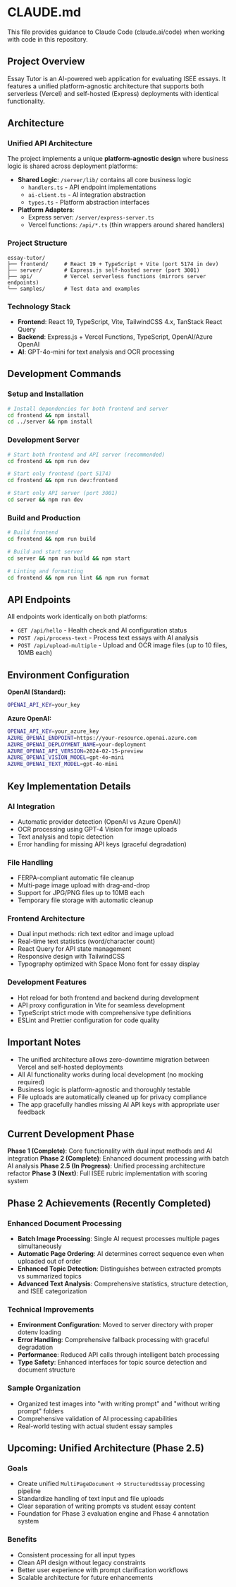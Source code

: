 # CLAUDE.md

This file provides guidance to Claude Code (claude.ai/code) when working with code in this repository.

## Project Overview

Essay Tutor is an AI-powered web application for evaluating ISEE essays. It features a unified platform-agnostic architecture that supports both serverless (Vercel) and self-hosted (Express) deployments with identical functionality.

## Architecture

### Unified API Architecture
The project implements a unique **platform-agnostic design** where business logic is shared across deployment platforms:

- **Shared Logic**: `/server/lib/` contains all core business logic
  - `handlers.ts` - API endpoint implementations
  - `ai-client.ts` - AI integration abstraction
  - `types.ts` - Platform abstraction interfaces
- **Platform Adapters**: 
  - Express server: `/server/express-server.ts`
  - Vercel functions: `/api/*.ts` (thin wrappers around shared handlers)

### Project Structure
```
essay-tutor/
├── frontend/     # React 19 + TypeScript + Vite (port 5174 in dev)
├── server/       # Express.js self-hosted server (port 3001)
├── api/          # Vercel serverless functions (mirrors server endpoints)
└── samples/      # Test data and examples
```

### Technology Stack
- **Frontend**: React 19, TypeScript, Vite, TailwindCSS 4.x, TanStack React Query
- **Backend**: Express.js + Vercel Functions, TypeScript, OpenAI/Azure OpenAI
- **AI**: GPT-4o-mini for text analysis and OCR processing

## Development Commands

### Setup and Installation
```bash
# Install dependencies for both frontend and server
cd frontend && npm install
cd ../server && npm install
```

### Development Server
```bash
# Start both frontend and API server (recommended)
cd frontend && npm run dev

# Start only frontend (port 5174)
cd frontend && npm run dev:frontend

# Start only API server (port 3001)
cd server && npm run dev
```

### Build and Production
```bash
# Build frontend
cd frontend && npm run build

# Build and start server
cd server && npm run build && npm start

# Linting and formatting
cd frontend && npm run lint && npm run format
```

## API Endpoints

All endpoints work identically on both platforms:
- `GET /api/hello` - Health check and AI configuration status
- `POST /api/process-text` - Process text essays with AI analysis
- `POST /api/upload-multiple` - Upload and OCR image files (up to 10 files, 10MB each)

## Environment Configuration

**OpenAI (Standard):**
```bash
OPENAI_API_KEY=your_key
```

**Azure OpenAI:**
```bash
OPENAI_API_KEY=your_azure_key
AZURE_OPENAI_ENDPOINT=https://your-resource.openai.azure.com
AZURE_OPENAI_DEPLOYMENT_NAME=your-deployment
AZURE_OPENAI_API_VERSION=2024-02-15-preview
AZURE_OPENAI_VISION_MODEL=gpt-4o-mini
AZURE_OPENAI_TEXT_MODEL=gpt-4o-mini
```

## Key Implementation Details

### AI Integration
- Automatic provider detection (OpenAI vs Azure OpenAI)
- OCR processing using GPT-4 Vision for image uploads
- Text analysis and topic detection
- Error handling for missing API keys (graceful degradation)

### File Handling
- FERPA-compliant automatic file cleanup
- Multi-page image upload with drag-and-drop
- Support for JPG/PNG files up to 10MB each
- Temporary file storage with automatic cleanup

### Frontend Architecture
- Dual input methods: rich text editor and image upload
- Real-time text statistics (word/character count)
- React Query for API state management
- Responsive design with TailwindCSS
- Typography optimized with Space Mono font for essay display

### Development Features
- Hot reload for both frontend and backend during development
- API proxy configuration in Vite for seamless development
- TypeScript strict mode with comprehensive type definitions
- ESLint and Prettier configuration for code quality

## Important Notes

- The unified architecture allows zero-downtime migration between Vercel and self-hosted deployments
- All AI functionality works during local development (no mocking required)
- Business logic is platform-agnostic and thoroughly testable
- File uploads are automatically cleaned up for privacy compliance
- The app gracefully handles missing AI API keys with appropriate user feedback

## Current Development Phase

**Phase 1 (Complete)**: Core functionality with dual input methods and AI integration
**Phase 2 (Complete)**: Enhanced document processing with batch AI analysis
**Phase 2.5 (In Progress)**: Unified processing architecture refactor
**Phase 3 (Next)**: Full ISEE rubric implementation with scoring system

## Phase 2 Achievements (Recently Completed)

### Enhanced Document Processing
- **Batch Image Processing**: Single AI request processes multiple pages simultaneously
- **Automatic Page Ordering**: AI determines correct sequence even when uploaded out of order
- **Enhanced Topic Detection**: Distinguishes between extracted prompts vs summarized topics
- **Advanced Text Analysis**: Comprehensive statistics, structure detection, and ISEE categorization

### Technical Improvements
- **Environment Configuration**: Moved to server directory with proper dotenv loading
- **Error Handling**: Comprehensive fallback processing with graceful degradation
- **Performance**: Reduced API calls through intelligent batch processing
- **Type Safety**: Enhanced interfaces for topic source detection and document structure

### Sample Organization
- Organized test images into "with writing prompt" and "without writing prompt" folders
- Comprehensive validation of AI processing capabilities
- Real-world testing with actual student essay samples

## Upcoming: Unified Architecture (Phase 2.5)

### Goals
- Create unified `MultiPageDocument` → `StructuredEssay` processing pipeline
- Standardize handling of text input and file uploads
- Clear separation of writing prompts vs student essay content
- Foundation for Phase 3 evaluation engine and Phase 4 annotation system

### Benefits
- Consistent processing for all input types
- Clean API design without legacy constraints
- Better user experience with prompt clarification workflows
- Scalable architecture for future enhancements